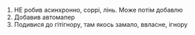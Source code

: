 1. НЕ робив асинхронно, соррі, лінь. Може потім добавлю
2. Добавив автомапер
3. Подивися до гітігнору, там якось замало, ввласне, ігнору
